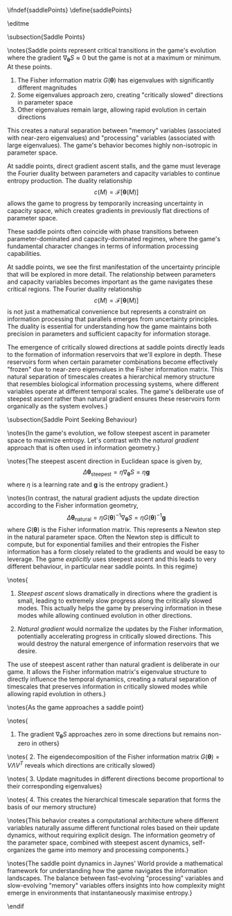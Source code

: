 \ifndef{saddlePoints}
\define{saddlePoints}

\editme

\subsection{Saddle Points}

\notes{Saddle points represent critical transitions in the game's evolution where the gradient $\nabla_{\boldsymbol{\theta}}S \approx 0$ but the game is not at a maximum or minimum. At these points.

1. The Fisher information matrix $G(\boldsymbol{\theta})$ has eigenvalues with significantly different magnitudes
2. Some eigenvalues approach zero, creating "critically slowed" directions in parameter space
3. Other eigenvalues remain large, allowing rapid evolution in certain directions

This creates a natural separation between "memory" variables (associated with near-zero eigenvalues) and "processing" variables (associated with large eigenvalues). The game's behavior becomes highly non-isotropic in parameter space.

At saddle points, direct gradient ascent stalls, and the game must leverage the Fourier duality between parameters and capacity variables to continue entropy production. The duality relationship
$$
c(M) = \mathcal{F}[\boldsymbol{\theta}(M)]
$$
allows the game to progress by temporarily increasing uncertainty in capacity space, which creates gradients in previously flat directions of parameter space.

These saddle points often coincide with phase transitions between parameter-dominated and capacity-dominated regimes, where the game's fundamental character changes in terms of information processing capabilities.

At saddle points, we see the first manifestation of the uncertainty principle that will be explored in more detail. The relationship between parameters and capacity variables becomes important as the game navigates these critical regions. The Fourier duality relationship
$$
c(M) = \mathcal{F}[\boldsymbol{\theta}(M)]
$$
is not just a mathematical convenience but represents a constraint on information processing that parallels emerges from uncertainty principles. The duality is essential for understanding how the game maintains both precision in parameters and sufficient capacity for information storage.

The emergence of critically slowed directions at saddle points directly leads to the formation of information reservoirs that we'll explore in depth. These reservoirs form when certain parameter combinations become effectively "frozen" due to near-zero eigenvalues in the Fisher information matrix. This natural separation of timescales creates a hierarchical memory structure that resembles biological information processing systems, where different variables operate at different temporal scales. The game's deliberate use of steepest ascent rather than natural gradient ensures these reservoirs form organically as the system evolves.}

\subsection{Saddle Point Seeking Behaviour}

\notes{In the game's evolution, we follow steepest ascent in parameter space to maximize entropy. Let's contrast with the *natural gradient* approach that is often used in information geometry.}

\notes{The steepest ascent direction in Euclidean space is given by,
$$
\Delta \boldsymbol{\theta}_{\text{steepest}} = \eta \nabla_{\boldsymbol{\theta}} S = \eta \mathbf{g}
$$
where $\eta$ is a learning rate and $\mathbf{g}$ is the entropy gradient.}

\notes{In contrast, the natural gradient adjusts the update direction according to the Fisher information geometry,
$$
\Delta \boldsymbol{\theta}_{\text{natural}} = \eta G(\boldsymbol{\theta})^{-1} \nabla_{\boldsymbol{\theta}} S = \eta G(\boldsymbol{\theta})^{-1} \mathbf{g}
$$
where $G(\boldsymbol{\theta})$ is the Fisher information matrix. This represents a Newton step in the natural parameter space. Often the Newton step is difficult to compute, but for exponential families and their entropies the Fisher information has a form closely related to the gradients and would be easy to leverage. The game *explicitly* uses steepest ascent and this leads to very different behaviour, in particular near saddle points. In this regime}

\notes{
1. *Steepest ascent* slows dramatically in directions where the gradient is small, leading to extremely slow progress along the critically slowed modes. This actually helps the game by preserving information in these modes while allowing continued evolution in other directions.

2. *Natural gradient* would normalize the updates by the Fisher information, potentially accelerating progress in critically slowed directions. This would destroy the natural emergence of information reservoirs that we desire.

The use of steepest ascent rather than natural gradient is deliberate in our game. It allows the Fisher information matrix's eigenvalue structure to directly influence the temporal dynamics, creating a natural separation of timescales that preserves information in critically slowed modes while allowing rapid evolution in others.}

\notes{As the game approaches a saddle point}

\notes{
1. The gradient $\nabla_{\boldsymbol{\theta}} S$ approaches zero in some directions but remains non-zero in others}

\notes{
2. The eigendecomposition of the Fisher information matrix $G(\boldsymbol{\theta}) = V \Lambda V^T$ reveals which directions are critically slowed}

\notes{
3. Update magnitudes in different directions become proportional to their corresponding eigenvalues}

\notes{
4. This creates the hierarchical timescale separation that forms the basis of our memory structure}

\notes{This behavior creates a computational architecture where different variables naturally assume different functional roles based on their update dynamics, without requiring explicit design. The information geometry of the parameter space, combined with steepest ascent dynamics, self-organizes the game into memory and processing components.}

\notes{The saddle point dynamics in Jaynes' World provide a  mathematical framework for understanding how the game navigates the information landscapes. The balance between fast-evolving "processing" variables and slow-evolving "memory" variables offers insights into how complexity might emerge in environments that instantaneously maximise entropy.}

\endif